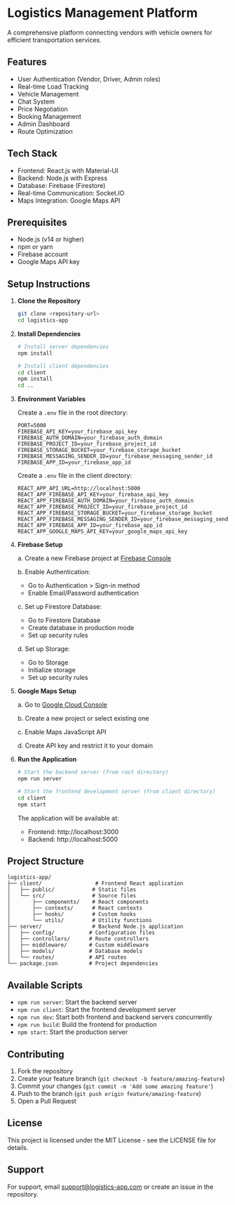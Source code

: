 # Logistics Management Platform

A comprehensive platform connecting vendors with vehicle owners for efficient transportation services.

## Features

- User Authentication (Vendor, Driver, Admin roles)
- Real-time Load Tracking
- Vehicle Management
- Chat System
- Price Negotiation
- Booking Management
- Admin Dashboard
- Route Optimization

## Tech Stack

- Frontend: React.js with Material-UI
- Backend: Node.js with Express
- Database: Firebase (Firestore)
- Real-time Communication: Socket.IO
- Maps Integration: Google Maps API

## Prerequisites

- Node.js (v14 or higher)
- npm or yarn
- Firebase account
- Google Maps API key

## Setup Instructions

1. **Clone the Repository**
   ```bash
   git clone <repository-url>
   cd logistics-app
   ```

2. **Install Dependencies**
   ```bash
   # Install server dependencies
   npm install

   # Install client dependencies
   cd client
   npm install
   cd ..
   ```

3. **Environment Variables**

   Create a `.env` file in the root directory:
   ```
   PORT=5000
   FIREBASE_API_KEY=your_firebase_api_key
   FIREBASE_AUTH_DOMAIN=your_firebase_auth_domain
   FIREBASE_PROJECT_ID=your_firebase_project_id
   FIREBASE_STORAGE_BUCKET=your_firebase_storage_bucket
   FIREBASE_MESSAGING_SENDER_ID=your_firebase_messaging_sender_id
   FIREBASE_APP_ID=your_firebase_app_id
   ```

   Create a `.env` file in the client directory:
   ```
   REACT_APP_API_URL=http://localhost:5000
   REACT_APP_FIREBASE_API_KEY=your_firebase_api_key
   REACT_APP_FIREBASE_AUTH_DOMAIN=your_firebase_auth_domain
   REACT_APP_FIREBASE_PROJECT_ID=your_firebase_project_id
   REACT_APP_FIREBASE_STORAGE_BUCKET=your_firebase_storage_bucket
   REACT_APP_FIREBASE_MESSAGING_SENDER_ID=your_firebase_messaging_sender_id
   REACT_APP_FIREBASE_APP_ID=your_firebase_app_id
   REACT_APP_GOOGLE_MAPS_API_KEY=your_google_maps_api_key
   ```

4. **Firebase Setup**

   a. Create a new Firebase project at [Firebase Console](https://console.firebase.google.com/)
   
   b. Enable Authentication:
      - Go to Authentication > Sign-in method
      - Enable Email/Password authentication
   
   c. Set up Firestore Database:
      - Go to Firestore Database
      - Create database in production mode
      - Set up security rules
   
   d. Set up Storage:
      - Go to Storage
      - Initialize storage
      - Set up security rules

5. **Google Maps Setup**

   a. Go to [Google Cloud Console](https://console.cloud.google.com/)
   
   b. Create a new project or select existing one
   
   c. Enable Maps JavaScript API
   
   d. Create API key and restrict it to your domain

6. **Run the Application**

   ```bash
   # Start the backend server (from root directory)
   npm run server

   # Start the frontend development server (from client directory)
   cd client
   npm start
   ```

   The application will be available at:
   - Frontend: http://localhost:3000
   - Backend: http://localhost:5000

## Project Structure

```
logistics-app/
├── client/                 # Frontend React application
│   ├── public/            # Static files
│   └── src/               # Source files
│       ├── components/    # React components
│       ├── contexts/      # React contexts
│       ├── hooks/         # Custom hooks
│       └── utils/         # Utility functions
├── server/                # Backend Node.js application
│   ├── config/           # Configuration files
│   ├── controllers/      # Route controllers
│   ├── middleware/       # Custom middleware
│   ├── models/           # Database models
│   └── routes/           # API routes
└── package.json          # Project dependencies
```

## Available Scripts

- `npm run server`: Start the backend server
- `npm run client`: Start the frontend development server
- `npm run dev`: Start both frontend and backend servers concurrently
- `npm run build`: Build the frontend for production
- `npm start`: Start the production server

## Contributing

1. Fork the repository
2. Create your feature branch (`git checkout -b feature/amazing-feature`)
3. Commit your changes (`git commit -m 'Add some amazing feature'`)
4. Push to the branch (`git push origin feature/amazing-feature`)
5. Open a Pull Request

## License

This project is licensed under the MIT License - see the LICENSE file for details.

## Support

For support, email support@logistics-app.com or create an issue in the repository. 
